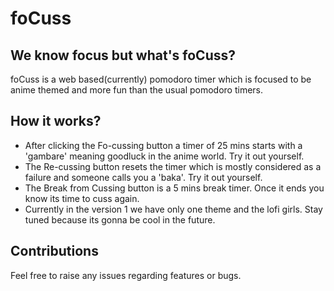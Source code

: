 # foCuss

## We know focus but what's foCuss?
foCuss is a web based(currently) pomodoro timer which is focused to be anime themed and more fun than the usual pomodoro timers. 

## How it works?
- After clicking the Fo-cussing button a timer of 25 mins starts with a 'gambare' meaning goodluck in the anime world. Try it out yourself.
- The Re-cussing button resets the timer which is mostly considered as a failure and someone calls you a 'baka'. Try it out yourself.
- The Break from Cussing button is a 5 mins break timer. Once it ends you know its time to cuss again.
-  Currently in the version 1 we have only one theme and the lofi girls. Stay tuned because its gonna be cool in the future.

## Contributions 
Feel free to raise any issues regarding features or bugs.



